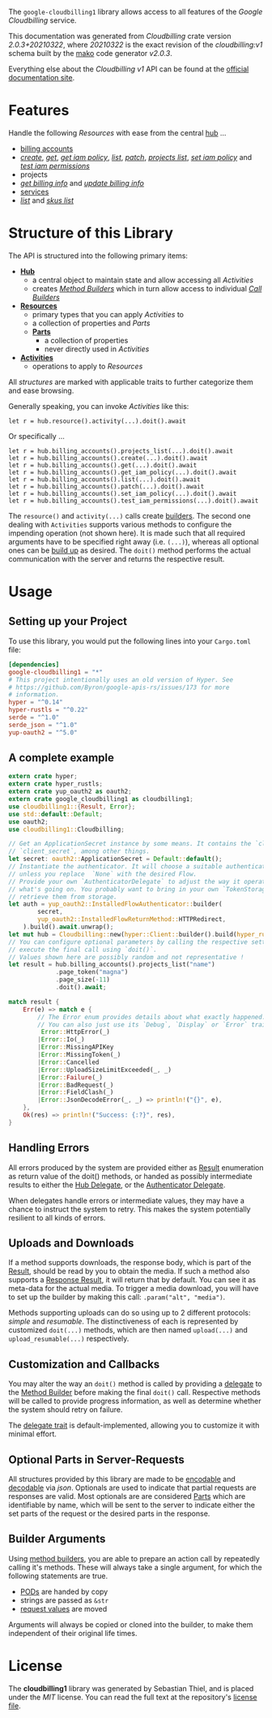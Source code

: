 <!---
DO NOT EDIT !
This file was generated automatically from 'src/mako/api/README.md.mako'
DO NOT EDIT !
-->
The `google-cloudbilling1` library allows access to all features of the *Google Cloudbilling* service.

This documentation was generated from *Cloudbilling* crate version *2.0.3+20210322*, where *20210322* is the exact revision of the *cloudbilling:v1* schema built by the [mako](http://www.makotemplates.org/) code generator *v2.0.3*.

Everything else about the *Cloudbilling* *v1* API can be found at the
[official documentation site](https://cloud.google.com/billing/).
# Features

Handle the following *Resources* with ease from the central [hub](https://docs.rs/google-cloudbilling1/2.0.3+20210322/google_cloudbilling1/Cloudbilling) ... 

* [billing accounts](https://docs.rs/google-cloudbilling1/2.0.3+20210322/google_cloudbilling1/api::BillingAccount)
 * [*create*](https://docs.rs/google-cloudbilling1/2.0.3+20210322/google_cloudbilling1/api::BillingAccountCreateCall), [*get*](https://docs.rs/google-cloudbilling1/2.0.3+20210322/google_cloudbilling1/api::BillingAccountGetCall), [*get iam policy*](https://docs.rs/google-cloudbilling1/2.0.3+20210322/google_cloudbilling1/api::BillingAccountGetIamPolicyCall), [*list*](https://docs.rs/google-cloudbilling1/2.0.3+20210322/google_cloudbilling1/api::BillingAccountListCall), [*patch*](https://docs.rs/google-cloudbilling1/2.0.3+20210322/google_cloudbilling1/api::BillingAccountPatchCall), [*projects list*](https://docs.rs/google-cloudbilling1/2.0.3+20210322/google_cloudbilling1/api::BillingAccountProjectListCall), [*set iam policy*](https://docs.rs/google-cloudbilling1/2.0.3+20210322/google_cloudbilling1/api::BillingAccountSetIamPolicyCall) and [*test iam permissions*](https://docs.rs/google-cloudbilling1/2.0.3+20210322/google_cloudbilling1/api::BillingAccountTestIamPermissionCall)
* projects
 * [*get billing info*](https://docs.rs/google-cloudbilling1/2.0.3+20210322/google_cloudbilling1/api::ProjectGetBillingInfoCall) and [*update billing info*](https://docs.rs/google-cloudbilling1/2.0.3+20210322/google_cloudbilling1/api::ProjectUpdateBillingInfoCall)
* [services](https://docs.rs/google-cloudbilling1/2.0.3+20210322/google_cloudbilling1/api::Service)
 * [*list*](https://docs.rs/google-cloudbilling1/2.0.3+20210322/google_cloudbilling1/api::ServiceListCall) and [*skus list*](https://docs.rs/google-cloudbilling1/2.0.3+20210322/google_cloudbilling1/api::ServiceSkuListCall)




# Structure of this Library

The API is structured into the following primary items:

* **[Hub](https://docs.rs/google-cloudbilling1/2.0.3+20210322/google_cloudbilling1/Cloudbilling)**
    * a central object to maintain state and allow accessing all *Activities*
    * creates [*Method Builders*](https://docs.rs/google-cloudbilling1/2.0.3+20210322/google_cloudbilling1/client::MethodsBuilder) which in turn
      allow access to individual [*Call Builders*](https://docs.rs/google-cloudbilling1/2.0.3+20210322/google_cloudbilling1/client::CallBuilder)
* **[Resources](https://docs.rs/google-cloudbilling1/2.0.3+20210322/google_cloudbilling1/client::Resource)**
    * primary types that you can apply *Activities* to
    * a collection of properties and *Parts*
    * **[Parts](https://docs.rs/google-cloudbilling1/2.0.3+20210322/google_cloudbilling1/client::Part)**
        * a collection of properties
        * never directly used in *Activities*
* **[Activities](https://docs.rs/google-cloudbilling1/2.0.3+20210322/google_cloudbilling1/client::CallBuilder)**
    * operations to apply to *Resources*

All *structures* are marked with applicable traits to further categorize them and ease browsing.

Generally speaking, you can invoke *Activities* like this:

```Rust,ignore
let r = hub.resource().activity(...).doit().await
```

Or specifically ...

```ignore
let r = hub.billing_accounts().projects_list(...).doit().await
let r = hub.billing_accounts().create(...).doit().await
let r = hub.billing_accounts().get(...).doit().await
let r = hub.billing_accounts().get_iam_policy(...).doit().await
let r = hub.billing_accounts().list(...).doit().await
let r = hub.billing_accounts().patch(...).doit().await
let r = hub.billing_accounts().set_iam_policy(...).doit().await
let r = hub.billing_accounts().test_iam_permissions(...).doit().await
```

The `resource()` and `activity(...)` calls create [builders][builder-pattern]. The second one dealing with `Activities` 
supports various methods to configure the impending operation (not shown here). It is made such that all required arguments have to be 
specified right away (i.e. `(...)`), whereas all optional ones can be [build up][builder-pattern] as desired.
The `doit()` method performs the actual communication with the server and returns the respective result.

# Usage

## Setting up your Project

To use this library, you would put the following lines into your `Cargo.toml` file:

```toml
[dependencies]
google-cloudbilling1 = "*"
# This project intentionally uses an old version of Hyper. See
# https://github.com/Byron/google-apis-rs/issues/173 for more
# information.
hyper = "^0.14"
hyper-rustls = "^0.22"
serde = "^1.0"
serde_json = "^1.0"
yup-oauth2 = "^5.0"
```

## A complete example

```Rust
extern crate hyper;
extern crate hyper_rustls;
extern crate yup_oauth2 as oauth2;
extern crate google_cloudbilling1 as cloudbilling1;
use cloudbilling1::{Result, Error};
use std::default::Default;
use oauth2;
use cloudbilling1::Cloudbilling;

// Get an ApplicationSecret instance by some means. It contains the `client_id` and 
// `client_secret`, among other things.
let secret: oauth2::ApplicationSecret = Default::default();
// Instantiate the authenticator. It will choose a suitable authentication flow for you, 
// unless you replace  `None` with the desired Flow.
// Provide your own `AuthenticatorDelegate` to adjust the way it operates and get feedback about 
// what's going on. You probably want to bring in your own `TokenStorage` to persist tokens and
// retrieve them from storage.
let auth = yup_oauth2::InstalledFlowAuthenticator::builder(
        secret,
        yup_oauth2::InstalledFlowReturnMethod::HTTPRedirect,
    ).build().await.unwrap();
let mut hub = Cloudbilling::new(hyper::Client::builder().build(hyper_rustls::HttpsConnector::with_native_roots()), auth);
// You can configure optional parameters by calling the respective setters at will, and
// execute the final call using `doit()`.
// Values shown here are possibly random and not representative !
let result = hub.billing_accounts().projects_list("name")
             .page_token("magna")
             .page_size(-11)
             .doit().await;

match result {
    Err(e) => match e {
        // The Error enum provides details about what exactly happened.
        // You can also just use its `Debug`, `Display` or `Error` traits
         Error::HttpError(_)
        |Error::Io(_)
        |Error::MissingAPIKey
        |Error::MissingToken(_)
        |Error::Cancelled
        |Error::UploadSizeLimitExceeded(_, _)
        |Error::Failure(_)
        |Error::BadRequest(_)
        |Error::FieldClash(_)
        |Error::JsonDecodeError(_, _) => println!("{}", e),
    },
    Ok(res) => println!("Success: {:?}", res),
}

```
## Handling Errors

All errors produced by the system are provided either as [Result](https://docs.rs/google-cloudbilling1/2.0.3+20210322/google_cloudbilling1/client::Result) enumeration as return value of
the doit() methods, or handed as possibly intermediate results to either the 
[Hub Delegate](https://docs.rs/google-cloudbilling1/2.0.3+20210322/google_cloudbilling1/client::Delegate), or the [Authenticator Delegate](https://docs.rs/yup-oauth2/*/yup_oauth2/trait.AuthenticatorDelegate.html).

When delegates handle errors or intermediate values, they may have a chance to instruct the system to retry. This 
makes the system potentially resilient to all kinds of errors.

## Uploads and Downloads
If a method supports downloads, the response body, which is part of the [Result](https://docs.rs/google-cloudbilling1/2.0.3+20210322/google_cloudbilling1/client::Result), should be
read by you to obtain the media.
If such a method also supports a [Response Result](https://docs.rs/google-cloudbilling1/2.0.3+20210322/google_cloudbilling1/client::ResponseResult), it will return that by default.
You can see it as meta-data for the actual media. To trigger a media download, you will have to set up the builder by making
this call: `.param("alt", "media")`.

Methods supporting uploads can do so using up to 2 different protocols: 
*simple* and *resumable*. The distinctiveness of each is represented by customized 
`doit(...)` methods, which are then named `upload(...)` and `upload_resumable(...)` respectively.

## Customization and Callbacks

You may alter the way an `doit()` method is called by providing a [delegate](https://docs.rs/google-cloudbilling1/2.0.3+20210322/google_cloudbilling1/client::Delegate) to the 
[Method Builder](https://docs.rs/google-cloudbilling1/2.0.3+20210322/google_cloudbilling1/client::CallBuilder) before making the final `doit()` call. 
Respective methods will be called to provide progress information, as well as determine whether the system should 
retry on failure.

The [delegate trait](https://docs.rs/google-cloudbilling1/2.0.3+20210322/google_cloudbilling1/client::Delegate) is default-implemented, allowing you to customize it with minimal effort.

## Optional Parts in Server-Requests

All structures provided by this library are made to be [encodable](https://docs.rs/google-cloudbilling1/2.0.3+20210322/google_cloudbilling1/client::RequestValue) and 
[decodable](https://docs.rs/google-cloudbilling1/2.0.3+20210322/google_cloudbilling1/client::ResponseResult) via *json*. Optionals are used to indicate that partial requests are responses 
are valid.
Most optionals are are considered [Parts](https://docs.rs/google-cloudbilling1/2.0.3+20210322/google_cloudbilling1/client::Part) which are identifiable by name, which will be sent to 
the server to indicate either the set parts of the request or the desired parts in the response.

## Builder Arguments

Using [method builders](https://docs.rs/google-cloudbilling1/2.0.3+20210322/google_cloudbilling1/client::CallBuilder), you are able to prepare an action call by repeatedly calling it's methods.
These will always take a single argument, for which the following statements are true.

* [PODs][wiki-pod] are handed by copy
* strings are passed as `&str`
* [request values](https://docs.rs/google-cloudbilling1/2.0.3+20210322/google_cloudbilling1/client::RequestValue) are moved

Arguments will always be copied or cloned into the builder, to make them independent of their original life times.

[wiki-pod]: http://en.wikipedia.org/wiki/Plain_old_data_structure
[builder-pattern]: http://en.wikipedia.org/wiki/Builder_pattern
[google-go-api]: https://github.com/google/google-api-go-client

# License
The **cloudbilling1** library was generated by Sebastian Thiel, and is placed 
under the *MIT* license.
You can read the full text at the repository's [license file][repo-license].

[repo-license]: https://github.com/Byron/google-apis-rsblob/main/LICENSE.md
